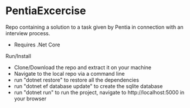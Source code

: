 # PentiaExcercise
Repo containing a solution to a task given by Pentia in connection with an interview process.

* Requires .Net Core

Run/Install
- Clone/Download the repo and extract it on your machine
- Navigate to the local repo via a command line
- run "dotnet restore" to restore all the dependencies
- run "dotnet ef database update" to create the sqlite database
- run "dotnet run" to run the project, navigate to http://localhost:5000 in your browser
